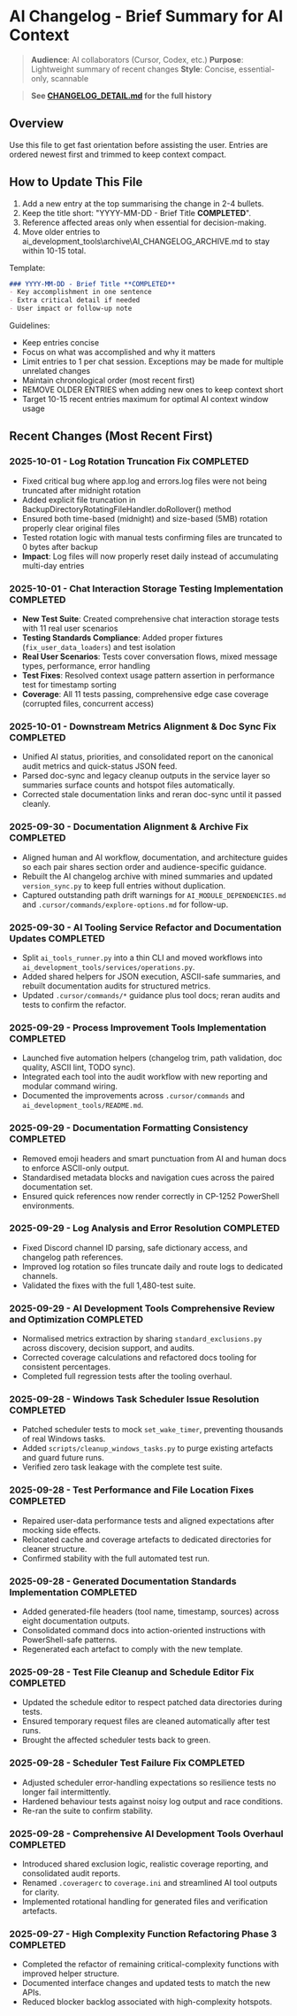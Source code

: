 # AI Changelog - Brief Summary for AI Context

> **Audience**: AI collaborators (Cursor, Codex, etc.)
> **Purpose**: Lightweight summary of recent changes
> **Style**: Concise, essential-only, scannable

> **See [CHANGELOG_DETAIL.md](../development_docs/CHANGELOG_DETAIL.md) for the full history**

## Overview
Use this file to get fast orientation before assisting the user. Entries are ordered newest first and trimmed to keep context compact.

## How to Update This File
1. Add a new entry at the top summarising the change in 2-4 bullets.
2. Keep the title short: "YYYY-MM-DD - Brief Title **COMPLETED**".
3. Reference affected areas only when essential for decision-making.
4. Move older entries to ai_development_tools\archive\AI_CHANGELOG_ARCHIVE.md to stay within 10-15 total.

Template:
```markdown
### YYYY-MM-DD - Brief Title **COMPLETED**
- Key accomplishment in one sentence
- Extra critical detail if needed
- User impact or follow-up note
```

Guidelines:
- Keep entries concise
- Focus on what was accomplished and why it matters
- Limit entries to 1 per chat session. Exceptions may be made for multiple unrelated changes
- Maintain chronological order (most recent first)
- REMOVE OLDER ENTRIES when adding new ones to keep context short
- Target 10-15 recent entries maximum for optimal AI context window usage

## Recent Changes (Most Recent First)

### 2025-10-01 - Log Rotation Truncation Fix **COMPLETED**
- Fixed critical bug where app.log and errors.log files were not being truncated after midnight rotation
- Added explicit file truncation in BackupDirectoryRotatingFileHandler.doRollover() method
- Ensured both time-based (midnight) and size-based (5MB) rotation properly clear original files
- Tested rotation logic with manual tests confirming files are truncated to 0 bytes after backup
- **Impact**: Log files will now properly reset daily instead of accumulating multi-day entries

### 2025-10-01 - Chat Interaction Storage Testing Implementation **COMPLETED**
- **New Test Suite**: Created comprehensive chat interaction storage tests with 11 real user scenarios
- **Testing Standards Compliance**: Added proper fixtures (`fix_user_data_loaders`) and test isolation
- **Real User Scenarios**: Tests cover conversation flows, mixed message types, performance, error handling
- **Test Fixes**: Resolved context usage pattern assertion in performance test for timestamp sorting
- **Coverage**: All 11 tests passing, comprehensive edge case coverage (corrupted files, concurrent access)

### 2025-10-01 - Downstream Metrics Alignment & Doc Sync Fix **COMPLETED**
- Unified AI status, priorities, and consolidated report on the canonical audit metrics and quick-status JSON feed.
- Parsed doc-sync and legacy cleanup outputs in the service layer so summaries surface counts and hotspot files automatically.
- Corrected stale documentation links and reran doc-sync until it passed cleanly.

### 2025-09-30 - Documentation Alignment & Archive Fix **COMPLETED**
- Aligned human and AI workflow, documentation, and architecture guides so each pair shares section order and audience-specific guidance.
- Rebuilt the AI changelog archive with mined summaries and updated `version_sync.py` to keep full entries without duplication.
- Captured outstanding path drift warnings for `AI_MODULE_DEPENDENCIES.md` and `.cursor/commands/explore-options.md` for follow-up.

### 2025-09-30 - AI Tooling Service Refactor and Documentation Updates **COMPLETED**
- Split `ai_tools_runner.py` into a thin CLI and moved workflows into `ai_development_tools/services/operations.py`.
- Added shared helpers for JSON execution, ASCII-safe summaries, and rebuilt documentation audits for structured metrics.
- Updated `.cursor/commands/*` guidance plus tool docs; reran audits and tests to confirm the refactor.

### 2025-09-29 - Process Improvement Tools Implementation **COMPLETED**
- Launched five automation helpers (changelog trim, path validation, doc quality, ASCII lint, TODO sync).
- Integrated each tool into the audit workflow with new reporting and modular command wiring.
- Documented the improvements across `.cursor/commands` and `ai_development_tools/README.md`.

### 2025-09-29 - Documentation Formatting Consistency **COMPLETED**
- Removed emoji headers and smart punctuation from AI and human docs to enforce ASCII-only output.
- Standardised metadata blocks and navigation cues across the paired documentation set.
- Ensured quick references now render correctly in CP-1252 PowerShell environments.

### 2025-09-29 - Log Analysis and Error Resolution **COMPLETED**
- Fixed Discord channel ID parsing, safe dictionary access, and changelog path references.
- Improved log rotation so files truncate daily and route logs to dedicated channels.
- Validated the fixes with the full 1,480-test suite.

### 2025-09-29 - AI Development Tools Comprehensive Review and Optimization **COMPLETED**
- Normalised metrics extraction by sharing `standard_exclusions.py` across discovery, decision support, and audits.
- Corrected coverage calculations and refactored docs tooling for consistent percentages.
- Completed full regression tests after the tooling overhaul.

### 2025-09-28 - Windows Task Scheduler Issue Resolution **COMPLETED**
- Patched scheduler tests to mock `set_wake_timer`, preventing thousands of real Windows tasks.
- Added `scripts/cleanup_windows_tasks.py` to purge existing artefacts and guard future runs.
- Verified zero task leakage with the complete test suite.

### 2025-09-28 - Test Performance and File Location Fixes **COMPLETED**
- Repaired user-data performance tests and aligned expectations after mocking side effects.
- Relocated cache and coverage artefacts to dedicated directories for cleaner structure.
- Confirmed stability with the full automated test run.

### 2025-09-28 - Generated Documentation Standards Implementation **COMPLETED**
- Added generated-file headers (tool name, timestamp, sources) across eight documentation outputs.
- Consolidated command docs into action-oriented instructions with PowerShell-safe patterns.
- Regenerated each artefact to comply with the new template.

### 2025-09-28 - Test File Cleanup and Schedule Editor Fix **COMPLETED**
- Updated the schedule editor to respect patched data directories during tests.
- Ensured temporary request files are cleaned automatically after test runs.
- Brought the affected scheduler tests back to green.

### 2025-09-28 - Scheduler Test Failure Fix **COMPLETED**
- Adjusted scheduler error-handling expectations so resilience tests no longer fail intermittently.
- Hardened behaviour tests against noisy log output and race conditions.
- Re-ran the suite to confirm stability.

### 2025-09-28 - Comprehensive AI Development Tools Overhaul **COMPLETED**
- Introduced shared exclusion logic, realistic coverage reporting, and consolidated audit reports.
- Renamed `.coveragerc` to `coverage.ini` and streamlined AI tool outputs for clarity.
- Implemented rotational handling for generated files and verification artefacts.

### 2025-09-27 - High Complexity Function Refactoring Phase 3 **COMPLETED**
- Completed the refactor of remaining critical-complexity functions with improved helper structure.
- Documented interface changes and updated tests to match the new APIs.
- Reduced blocker backlog associated with high-complexity hotspots.
